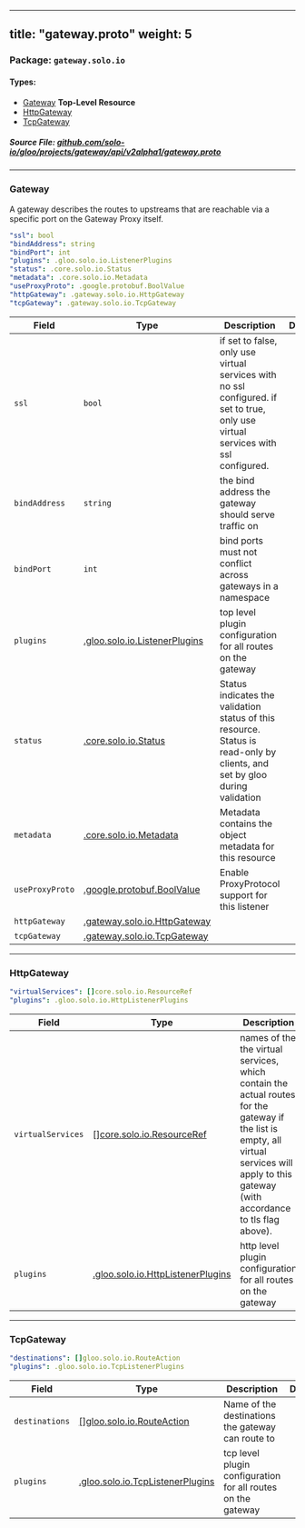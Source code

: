 
---
title: "gateway.proto"
weight: 5
---

<!-- Code generated by solo-kit. DO NOT EDIT. -->


### Package: `gateway.solo.io` 
#### Types:


- [Gateway](#gateway) **Top-Level Resource**
- [HttpGateway](#httpgateway)
- [TcpGateway](#tcpgateway)
  



##### Source File: [github.com/solo-io/gloo/projects/gateway/api/v2alpha1/gateway.proto](https://github.com/solo-io/gloo/blob/master/projects/gateway/api/v2alpha1/gateway.proto)





---
### Gateway

 
A gateway describes the routes to upstreams that are reachable via a specific port on the Gateway Proxy itself.

```yaml
"ssl": bool
"bindAddress": string
"bindPort": int
"plugins": .gloo.solo.io.ListenerPlugins
"status": .core.solo.io.Status
"metadata": .core.solo.io.Metadata
"useProxyProto": .google.protobuf.BoolValue
"httpGateway": .gateway.solo.io.HttpGateway
"tcpGateway": .gateway.solo.io.TcpGateway

```

| Field | Type | Description | Default |
| ----- | ---- | ----------- |----------- | 
| `ssl` | `bool` | if set to false, only use virtual services with no ssl configured. if set to true, only use virtual services with ssl configured. |  |
| `bindAddress` | `string` | the bind address the gateway should serve traffic on |  |
| `bindPort` | `int` | bind ports must not conflict across gateways in a namespace |  |
| `plugins` | [.gloo.solo.io.ListenerPlugins](../../../../gloo/api/v1/plugins.proto.sk#listenerplugins) | top level plugin configuration for all routes on the gateway |  |
| `status` | [.core.solo.io.Status](../../../../../../solo-kit/api/v1/status.proto.sk#status) | Status indicates the validation status of this resource. Status is read-only by clients, and set by gloo during validation |  |
| `metadata` | [.core.solo.io.Metadata](../../../../../../solo-kit/api/v1/metadata.proto.sk#metadata) | Metadata contains the object metadata for this resource |  |
| `useProxyProto` | [.google.protobuf.BoolValue](https://developers.google.com/protocol-buffers/docs/reference/csharp/class/google/protobuf/well-known-types/bool-value) | Enable ProxyProtocol support for this listener |  |
| `httpGateway` | [.gateway.solo.io.HttpGateway](../gateway.proto.sk#httpgateway) |  |  |
| `tcpGateway` | [.gateway.solo.io.TcpGateway](../gateway.proto.sk#tcpgateway) |  |  |




---
### HttpGateway



```yaml
"virtualServices": []core.solo.io.ResourceRef
"plugins": .gloo.solo.io.HttpListenerPlugins

```

| Field | Type | Description | Default |
| ----- | ---- | ----------- |----------- | 
| `virtualServices` | [[]core.solo.io.ResourceRef](../../../../../../solo-kit/api/v1/ref.proto.sk#resourceref) | names of the the virtual services, which contain the actual routes for the gateway if the list is empty, all virtual services will apply to this gateway (with accordance to tls flag above). |  |
| `plugins` | [.gloo.solo.io.HttpListenerPlugins](../../../../gloo/api/v1/plugins.proto.sk#httplistenerplugins) | http level plugin configuration for all routes on the gateway |  |




---
### TcpGateway



```yaml
"destinations": []gloo.solo.io.RouteAction
"plugins": .gloo.solo.io.TcpListenerPlugins

```

| Field | Type | Description | Default |
| ----- | ---- | ----------- |----------- | 
| `destinations` | [[]gloo.solo.io.RouteAction](../../../../gloo/api/v1/proxy.proto.sk#routeaction) | Name of the destinations the gateway can route to |  |
| `plugins` | [.gloo.solo.io.TcpListenerPlugins](../../../../gloo/api/v1/plugins.proto.sk#tcplistenerplugins) | tcp level plugin configuration for all routes on the gateway |  |





<!-- Start of HubSpot Embed Code -->
<script type="text/javascript" id="hs-script-loader" async defer src="//js.hs-scripts.com/5130874.js"></script>
<!-- End of HubSpot Embed Code -->
